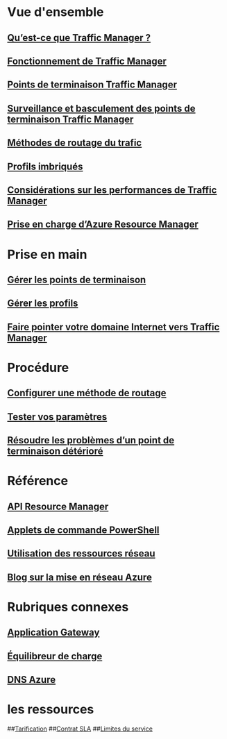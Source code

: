# Vue d'ensemble
## [Qu’est-ce que Traffic Manager ?](traffic-manager-overview.md)
## [Fonctionnement de Traffic Manager](traffic-manager-how-traffic-manager-works.md)
## [Points de terminaison Traffic Manager](traffic-manager-endpoint-types.md)
## [Surveillance et basculement des points de terminaison Traffic Manager](traffic-manager-monitoring.md)
## [Méthodes de routage du trafic](traffic-manager-routing-methods.md)
## [Profils imbriqués](traffic-manager-nested-profiles.md)
## [Considérations sur les performances de Traffic Manager](traffic-manager-performance-considerations.md)
## [Prise en charge d’Azure Resource Manager](traffic-manager-powershell-arm.md)
# Prise en main
## [Gérer les points de terminaison](traffic-manager-manage-endpoints.md)
## [Gérer les profils](traffic-manager-manage-profiles.md)
## [Faire pointer votre domaine Internet vers Traffic Manager](traffic-manager-point-internet-domain.md)
# Procédure
## [Configurer une méthode de routage](traffic-manager-configure-routing-method.md)
## [Tester vos paramètres](traffic-manager-testing-settings.md)
## [Résoudre les problèmes d’un point de terminaison détérioré](traffic-manager-troubleshooting-degraded.md)
# Référence
## [API Resource Manager](https://msdn.microsoft.com/library/mt163667.aspx)
## [Applets de commande PowerShell](https://msdn.microsoft.com/library/mt125941.aspx)
## [Utilisation des ressources réseau](../virtual-network/resource-groups-networking.md)
## [Blog sur la mise en réseau Azure](https://azure.microsoft.com/blog/topics/networking/)
# Rubriques connexes
## [Application Gateway](https://azure.microsoft.com/documentation/services/application-gateway/)
## [Équilibreur de charge](https://azure.microsoft.com/documentation/services/load-balancer/)
## [DNS Azure](https://azure.microsoft.com/documentation/services/dns/)
# les ressources
##[Tarification](https://azure.microsoft.com/pricing/details/traffic-manager/)
##[Contrat SLA](https://azure.microsoft.com/support/legal/sla/traffic-manager/)
##[Limites du service](../azure-subscription-service-limits.md#traffic-manager-limits)


<!--HONumber=Nov16_HO2-->


